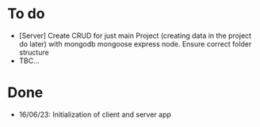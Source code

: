 # To do
- [Server] Create CRUD for just main Project (creating data in the project do later) with mongodb mongoose express node. Ensure correct folder structure
- TBC...

# Done
- 16/06/23: Initialization of client and server app